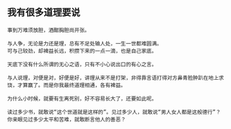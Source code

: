 ## 我有很多道理要说

```
事到万难须放胆，酒酣胸胆尚开张。
```
```
与人争，无论是力还是理，总有不足处输人处，一生一世都难圆满。
可与己较劲，却裨益长远，积攒下来的一点一滴，也是自己家底。
```
```
天底下没有什么所谓的无心之语，只有不小心说出口的有心之言。
```
```
与人说理，对便是对，好便是好，讲理从来不是打架，非得靠言语打得对方鼻青脸肿趴在地上求饶，才算赢了。而是你我最终道理相通，各有裨益。
```        
```
为什么小时候，就要有生离死别，好不容易长大了，还要如此呢。
```
```
读过多少书，就敢说“这个世道就是这样的”。见过多少人，就敢说“男人女人都是这般德行”？你亲眼见过多少太平和苦难，就敢断言他人的善恶？
```